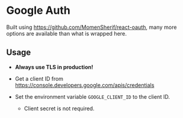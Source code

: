# Google Auth

Built using https://github.com/MomenSherif/react-oauth, many more options are
available than what is wrapped here.

## Usage

* **Always use TLS in production!**

* Get a client ID from https://console.developers.google.com/apis/credentials
* Set the environment variable `GOOGLE_CLIENT_ID` to the client ID.
  * Client secret is not required.